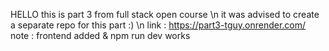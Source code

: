 HELLO
this is part 3 from full stack open course \n
it was advised to create a separate repo for this part :)
\n
link : https://part3-tguy.onrender.com/
note : frontend added & npm run dev works
